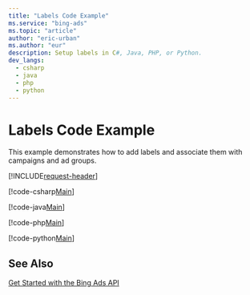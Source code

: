 ```yaml
---
title: "Labels Code Example"
ms.service: "bing-ads"
ms.topic: "article"
author: "eric-urban"
ms.author: "eur"
description: Setup labels in C#, Java, PHP, or Python.
dev_langs:
  - csharp
  - java
  - php
  - python
---
```

# Labels Code Example
This example demonstrates how to add labels and associate them with campaigns and ad groups.

[!INCLUDE[request-header](./includes/code-tips.md)]

[!code-csharp[Main](../../../BingAds-dotNet-SDK/examples/BingAdsExamples/BingAdsExamplesLibrary/v12/Labels.cs)]

[!code-java[Main](../../../BingAds-Java-SDK/examples/BingAdsDesktopApp/src/main/java/com/microsoft/bingads/examples/v12/Labels.java)]

[!code-php[Main](../../../BingAds-PHP-SDK/samples/V12/Labels.php)]

[!code-python[Main](../../../BingAds-Python-SDK/examples/v12/labels.py)]

## See Also
[Get Started with the Bing Ads API](get-started.md)  

